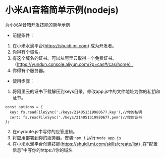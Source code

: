 # 小米AI音箱简单示例(nodejs)

为小米AI音箱开发技能的简单示例

* 前提条件：

1. 在小米水滴平台(https://shuidi.mi.com)  成为开发者。
2. 你得有个域名。
3. 有这个域名的证书。可以从阿里云取得一个免费证书。（https://yundun.console.aliyun.com/?p=cas#/cas/home）
3. 你得有个服务器。


* 使用步骤：

1. 将阿里云的证书下载解压到keys目录。修改app.js中的文件地址为你的私钥和证书。
```
const options = {
  key: fs.readFileSync('./keys/214051319980677.key'),//你的私钥
  cert: fs.readFileSync('./keys/214051319980677.pem')//你的证书
};
```
2. 在myroute.js中写你的应答逻辑。
3. 将应用部署到你的服务器。安装:`npm i` 运行:`node app.js`
4. 在小米水滴平台创建技能(https://shuidi.mi.com/skills/create/list)  ,在"配置信息"中写你的https://你的域名
